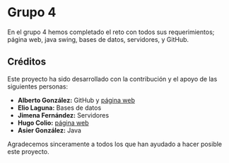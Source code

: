 # Grupo 4

En el grupo 4 hemos completado el reto con todos sus requerimientos; página web, java swing, bases de datos, servidores, y GitHub.

## Créditos

Este proyecto ha sido desarrollado con la contribución y el apoyo de las siguientes personas:

* **Alberto González:** GitHub y [página web](https://albertogfez.github.io/WEBSITE-ALBERTO/)
* **Elio Laguna:** Bases de datos
* **Jimena Fernández:** Servidores
* **Hugo Colio:** [página web](https://albertogfez.github.io/WEBSITE-ALBERTO/)
* **Asier González:** Java

Agradecemos sinceramente a todos los que han ayudado a hacer posible este proyecto.
